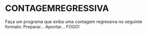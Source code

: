 # CONTAGEMREGRESSIVA
Faça um programa que exiba uma contagem regressiva no seguinte formato:  Preparar... Apontar... FOGO!
